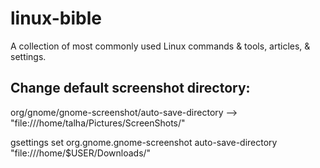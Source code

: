 # linux-bible
A collection of most commonly used Linux commands &amp; tools, articles, &amp; settings.


## Change default screenshot directory:

org/gnome/gnome-screenshot/auto-save-directory --> "file:///home/talha/Pictures/ScreenShots/"

gsettings set org.gnome.gnome-screenshot auto-save-directory "file:///home/$USER/Downloads/"
